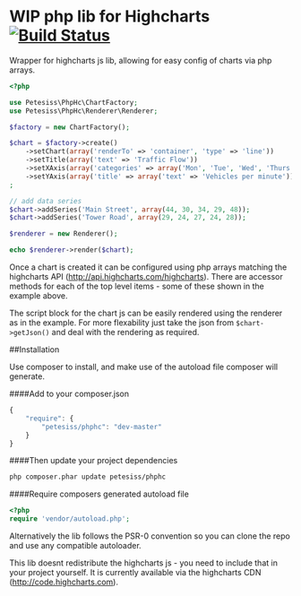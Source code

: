 # WIP php lib for Highcharts [![Build Status](https://travis-ci.org/petesiss/phphc.png)](https://travis-ci.org/petesiss/phphc)

Wrapper for highcharts js lib, allowing for easy config of charts via php arrays.

```php
<?php

use Petesiss\PhpHc\ChartFactory;
use Petesiss\PhpHc\Renderer\Renderer;

$factory = new ChartFactory();

$chart = $factory->create()
    ->setChart(array('renderTo' => 'container', 'type' => 'line'))
    ->setTitle(array('text' => 'Traffic Flow'))
    ->setXAxis(array('categories' => array('Mon', 'Tue', 'Wed', 'Thurs', 'Fri')))
    ->setYAxis(array('title' => array('text' => 'Vehicles per minute')))
;

// add data series
$chart->addSeries('Main Street', array(44, 30, 34, 29, 48));
$chart->addSeries('Tower Road', array(29, 24, 27, 24, 28));

$renderer = new Renderer();

echo $renderer->render($chart);

```

Once a chart is created it can be configured using php arrays matching the highcharts API (http://api.highcharts.com/highcharts). There are accessor methods for each of the top level items - some of these shown in the example above.

The script block for the chart js can be easily rendered using the renderer as in the example. For more flexability just take the json from `$chart->getJson()` and deal with the rendering as required.

##Installation

Use composer to install, and make use of the autoload file composer will generate.

####Add to your composer.json
```js
{
    "require": {
        "petesiss/phphc": "dev-master"
    }
}
```

####Then update your project dependencies
```bash
php composer.phar update petesiss/phphc
```

####Require composers generated autoload file
```php
<?php
require 'vendor/autoload.php';

```

Alternatively the lib follows the PSR-0 convention so you can clone the repo and use any compatible autoloader.

This lib doesnt redistribute the highcharts js - you need to include that in your project yourself. It is currently available via the highcharts CDN (http://code.highcharts.com).



